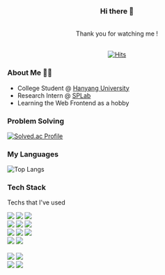 <div align="center">

### Hi there 👋

<br />
Thank you for watching me !
<br />
<br />

[![Hits](https://hits.seeyoufarm.com/api/count/incr/badge.svg?url=https%3A%2F%2Fgithub.com%2Fwnsah814&count_bg=%2379C83D&title_bg=%23555555&icon=&icon_color=%23E7E7E7&title=hits&edge_flat=false)](https://hits.seeyoufarm.com)

<!--
![Anurag's GitHub stats](https://github-readme-stats.vercel.app/api?username=wnsah814&show_icons=true&theme=radical)
-->

</div>

<div>

### About Me 👨‍💻

-   College Student @ [Hanyang University](http://cs.hanyang.ac.kr/)
-   Research Intern @ [SPLab](http://splab.hanyang.ac.kr/)
-   Learning the Web Frontend as a hobby

### Problem Solving 

[![Solved.ac Profile](http://mazassumnida.wtf/api/generate_badge?boj=wnsah814)](https://solved.ac/wnash814)

### My Languages

![Top Langs](https://github-readme-stats.vercel.app/api/top-langs/?username=wnsah814&layout=compact&theme=dark)

<div>
<!--
<div align="center">
-->
<div>
    
### Tech Stack

Techs that I've used

<!-- 
https://simpleicons.org/
<img src="https://img.shields.io/badge/쓰고자하는_텍스트-컬러코드?style=flat-square&logo=simpleicons에서_아이콘이름&logoColor=white"/></a>&nbsp
-->

<p>
    <!-- <img src="https://img.shields.io/badge/java-007396?style=for-the-badge&logo=java&logoColor=white"> -->
    <img src="https://img.shields.io/badge/c-A8B9CC?style=for-the-badge&logo=c&logoColor=white">
    <img src="https://img.shields.io/badge/c++-00599C?style=for-the-badge&logo=c%2B%2B&logoColor=white">
    <img src="https://img.shields.io/badge/python-3776AB?style=for-the-badge&logo=python&logoColor=white"> 
    <br />
    <img src="https://img.shields.io/badge/html5-E34F26?style=for-the-badge&logo=html5&logoColor=white"> 
    <img src="https://img.shields.io/badge/css-1572B6?style=for-the-badge&logo=css3&logoColor=white"> 
    <img src="https://img.shields.io/badge/javascript-F7DF1E?style=for-the-badge&logo=javascript&logoColor=black"> 
    <!-- <img src="https://img.shields.io/badge/jquery-0769AD?style=for-the-badge&logo=jquery&logoColor=white"> -->
    <br>
    <img src="https://img.shields.io/badge/node.js-339933?style=for-the-badge&logo=Node.js&logoColor=white">
    <img src="https://img.shields.io/badge/react-61DAFB?style=for-the-badge&logo=react&logoColor=black"> 
    <img src="https://img.shields.io/badge/next.js-000000?style=for-the-badge&logo=Next.js&logoColor=white">
    <!--
    <img src="https://img.shields.io/badge/redux-764ABC?style=for-the-badge&logo=redux&logoColor=white">
    -->
    <br>
    <!--
    <img src="https://img.shields.io/badge/mysql-4479A1?style=for-the-badge&logo=mysql&logoColor=white"> 
    <img src="https://img.shields.io/badge/mariaDB-003545?style=for-the-badge&logo=mariaDB&logoColor=white"> 
    <img src="https://img.shields.io/badge/mongoDB-47A248?style=for-the-badge&logo=MongoDB&logoColor=white"> -->
    <img src="https://img.shields.io/badge/firebase-FFCA28?style=for-the-badge&logo=firebase&logoColor=white">
    <img src="https://img.shields.io/badge/fontawesome-339AF0?style=for-the-badge&logo=fontawesome&logoColor=white">
    <br>
    <!--
    <img src="https://img.shields.io/badge/express-000000?style=for-the-badge&logo=express&logoColor=white">
    <img src="https://img.shields.io/badge/flutter-02569B?style=for-the-badge&logo=flutter&logoColor=white">
    <img src="https://img.shields.io/badge/bootstrap-7952B3?style=for-the-badge&logo=bootstrap&logoColor=white">
    -->
    <br>
    <img src="https://img.shields.io/badge/Windows-0078D6?style=for-the-badge&logo=Windows&logoColor=white"/></a>
    <img src="https://img.shields.io/badge/linux-FCC624?style=for-the-badge&logo=linux&logoColor=black"> 
    <!-- <img src="https://img.shields.io/badge/amazonaws-232F3E?style=for-the-badge&logo=amazonaws&logoColor=white">  -->
    <br>
    <img src="https://img.shields.io/badge/github-181717?style=for-the-badge&logo=github&logoColor=white">
    <img src="https://img.shields.io/badge/git-F05032?style=for-the-badge&logo=git&logoColor=white">
    <br>
</p>

</div>
